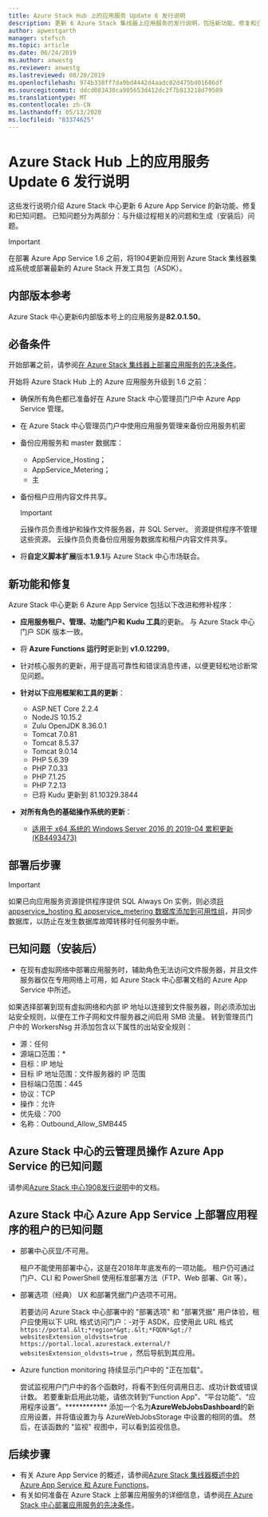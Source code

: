 ```yaml
---
title: Azure Stack Hub 上的应用服务 Update 6 发行说明
description: 更新 6 Azure Stack 集线器上应用服务的发行说明，包括新功能、修复和已知问题。
author: apwestgarth
manager: stefsch
ms.topic: article
ms.date: 06/24/2019
ms.author: anwestg
ms.reviewer: anwestg
ms.lastreviewed: 08/20/2019
ms.openlocfilehash: 974b338ff7da9bd4442d4aadc02d475bd01686df
ms.sourcegitcommit: ddcd083430ca905653d412dc2f7b813218d79509
ms.translationtype: MT
ms.contentlocale: zh-CN
ms.lasthandoff: 05/13/2020
ms.locfileid: "83374625"
---
```

# <a name="app-service-on-azure-stack-hub-update-6-release-notes"></a>Azure Stack Hub 上的应用服务 Update 6 发行说明

这些发行说明介绍 Azure Stack 中心更新 6 Azure App Service 的新功能、修复和已知问题。 已知问题分为两部分：与升级过程相关的问题和生成（安装后）问题。

> [!IMPORTANT]
> 在部署 Azure App Service 1.6 之前，将1904更新应用到 Azure Stack 集线器集成系统或部署最新的 Azure Stack 开发工具包（ASDK）。

## <a name="build-reference"></a>内部版本参考

Azure Stack 中心更新6内部版本号上的应用服务是**82.0.1.50**。

## <a name="prerequisites"></a>必备条件

开始部署之前，请参阅[在 Azure Stack 集线器上部署应用服务的先决条件](azure-stack-app-service-before-you-get-started.md)。

开始将 Azure Stack Hub 上的 Azure 应用服务升级到 1.6 之前：

- 确保所有角色都已准备好在 Azure Stack 中心管理员门户中 Azure App Service 管理。

- 在 Azure Stack 中心管理员门户中使用应用服务管理来备份应用服务机密

- 备份应用服务和 master 数据库：
  - AppService_Hosting；
  - AppService_Metering；
  - 主

- 备份租户应用内容文件共享。

  > [!Important]
  > 云操作员负责维护和操作文件服务器，并 SQL Server。  资源提供程序不管理这些资源。  云操作员负责备份应用服务数据库和租户内容文件共享。

- 将**自定义脚本扩展**版本**1.9.1**与 Azure Stack 中心市场联合。

## <a name="new-features-and-fixes"></a>新功能和修复

Azure Stack 中心更新 6 Azure App Service 包括以下改进和修补程序：

- **应用服务租户、管理、功能门户和 Kudu 工具**的更新。 与 Azure Stack 中心门户 SDK 版本一致。

- 将 **Azure Functions 运行时**更新到 **v1.0.12299**。

- 针对核心服务的更新，用于提高可靠性和错误消息传递，以便更轻松地诊断常见问题。

- **针对以下应用框架和工具的更新**：

  - ASP.NET Core 2.2.4
  - NodeJS 10.15.2
  - Zulu OpenJDK 8.36.0.1
  - Tomcat 7.0.81
  - Tomcat 8.5.37
  - Tomcat 9.0.14
  - PHP 5.6.39
  - PHP 7.0.33
  - PHP 7.1.25
  - PHP 7.2.13
  - 已将 Kudu 更新到 81.10329.3844

- **对所有角色的基础操作系统的更新**：
  - [适用于 x64 系统的 Windows Server 2016 的 2019-04 累积更新 (KB4493473)](https://support.microsoft.com/help/4493473/windows-10-update-kb4493473)

## <a name="post-deployment-steps"></a>部署后步骤

> [!IMPORTANT]
> 如果已向应用服务资源提供程序提供 SQL Always On 实例，则必须[将 appservice_hosting 和 appservice_metering 数据库添加到可用性组](https://docs.microsoft.com/sql/database-engine/availability-groups/windows/availability-group-add-a-database)，并同步数据库，以防止在发生数据库故障转移时任何服务中断。

## <a name="known-issues-post-installation"></a>已知问题（安装后）

- 在现有虚拟网络中部署应用服务时，辅助角色无法访问文件服务器，并且文件服务器仅在专用网络上可用，如 Azure Stack 中心部署文档的 Azure App Service 中所述。

如果选择部署到现有虚拟网络和内部 IP 地址以连接到文件服务器，则必须添加出站安全规则，以便在工作子网和文件服务器之间启用 SMB 流量。 转到管理员门户中的 WorkersNsg 并添加包含以下属性的出站安全规则：

* 源：任何
* 源端口范围：*
* 目标：IP 地址
* 目标 IP 地址范围：文件服务器的 IP 范围
* 目标端口范围：445
* 协议：TCP
* 操作：允许
* 优先级：700
* 名称：Outbound_Allow_SMB445

## <a name="known-issues-for-cloud-admins-operating-azure-app-service-on-azure-stack-hub"></a>Azure Stack 中心的云管理员操作 Azure App Service 的已知问题

请参阅[Azure Stack 中心1908发行说明](/azure-stack/operator/release-notes?view=azs-1908)中的文档。

## <a name="known-issues-for-tenants-deploying-applications-on-azure-app-service-on-azure-stack-hub"></a>Azure Stack 中心 Azure App Service 上部署应用程序的租户的已知问题

- 部署中心灰显/不可用。

    租户不能使用部署中心，这是在2018年年底发布的一项功能。 租户仍可通过门户、CLI 和 PowerShell 使用标准部署方法（FTP、Web 部署、Git 等）。

- 部署选项（经典） UX 和部署凭据门户选项不可用。

    若要访问 Azure Stack 中心部署中的 "部署选项" 和 "部署凭据" 用户体验，租户应使用以下 URL 格式访问门户：-对于 ASDK，应使用此 URL 格式 `https://portal.&lt;*region*&gt;.&lt;*FQDN*&gt;/?websitesExtension_oldvsts=true` `https://portal.local.azurestack.external/?websitesExtension_oldvsts=true` ，然后导航到其应用。

- Azure function monitoring 持续显示门户中的 "正在加载"。

    尝试监视用户门户中的各个函数时，将看不到任何调用日志、成功计数或错误计数。 若要重新启用此功能，请依次转到“Function App”、“平台功能”、“应用程序设置”。************  添加一个名为**AzureWebJobsDashboard**的新应用设置，并将值设置为与 AzureWebJobsStorage 中设置的相同的值。 然后，在该函数的 "监视" 视图中，可以看到监视信息。

## <a name="next-steps"></a>后续步骤

- 有关 Azure App Service 的概述，请参阅[Azure Stack 集线器概述中的 Azure App Service 和 Azure Functions](azure-stack-app-service-overview.md)。
- 有关如何准备在 Azure Stack 上部署应用服务的详细信息，请参阅[在 Azure Stack 中心部署应用服务的先决条件](azure-stack-app-service-before-you-get-started.md)。